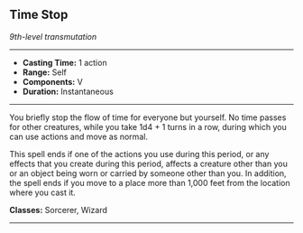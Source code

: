 ﻿## Time Stop
*9th-level transmutation*
___
- **Casting Time:** 1 action
- **Range:** Self
- **Components:** V
- **Duration:** Instantaneous

---
You briefly stop the flow of time for everyone but yourself. No time passes for other creatures, while you take 1d4 + 1 turns in a row, during which you can use actions and move as normal.

This spell ends if one of the actions you use during this period, or any effects that you create during this period, affects a creature other than you or an object being worn or carried by someone other than you. In addition, the spell ends if you move to a place more than 1,000 feet from the location where you cast it.

**Classes:** Sorcerer, Wizard


---
